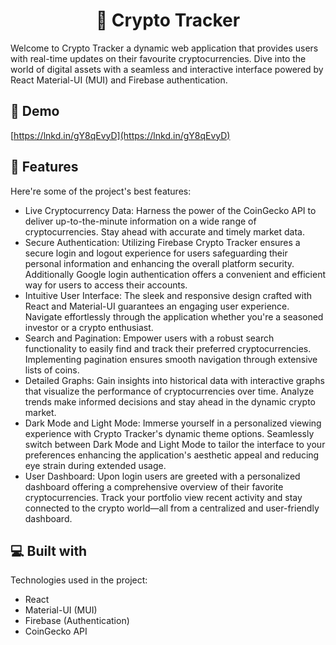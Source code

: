 <h1 align="center" id="title">🚀 Crypto Tracker</h1>

<p id="description">Welcome to Crypto Tracker a dynamic web application that provides users with real-time updates on their favourite cryptocurrencies. Dive into the world of digital assets with a seamless and interactive interface powered by React Material-UI (MUI) and Firebase authentication.</p>

<h2>🚀 Demo</h2>

[https://lnkd.in/gY8qEvyD](https://lnkd.in/gY8qEvyD)

  
  
<h2>🧐 Features</h2>

Here're some of the project's best features:

*   Live Cryptocurrency Data: Harness the power of the CoinGecko API to deliver up-to-the-minute information on a wide range of cryptocurrencies. Stay ahead with accurate and timely market data.
*   Secure Authentication: Utilizing Firebase Crypto Tracker ensures a secure login and logout experience for users safeguarding their personal information and enhancing the overall platform security. Additionally Google login authentication offers a convenient and efficient way for users to access their accounts.
*   Intuitive User Interface: The sleek and responsive design crafted with React and Material-UI guarantees an engaging user experience. Navigate effortlessly through the application whether you're a seasoned investor or a crypto enthusiast.
*   Search and Pagination: Empower users with a robust search functionality to easily find and track their preferred cryptocurrencies. Implementing pagination ensures smooth navigation through extensive lists of coins.
*   Detailed Graphs: Gain insights into historical data with interactive graphs that visualize the performance of cryptocurrencies over time. Analyze trends make informed decisions and stay ahead in the dynamic crypto market.
*   Dark Mode and Light Mode: Immerse yourself in a personalized viewing experience with Crypto Tracker's dynamic theme options. Seamlessly switch between Dark Mode and Light Mode to tailor the interface to your preferences enhancing the application's aesthetic appeal and reducing eye strain during extended usage.
*   User Dashboard: Upon login users are greeted with a personalized dashboard offering a comprehensive overview of their favorite cryptocurrencies. Track your portfolio view recent activity and stay connected to the crypto world—all from a centralized and user-friendly dashboard.

  
  
<h2>💻 Built with</h2>

Technologies used in the project:

*   React
*   Material-UI (MUI)
*   Firebase (Authentication)
*   CoinGecko API
